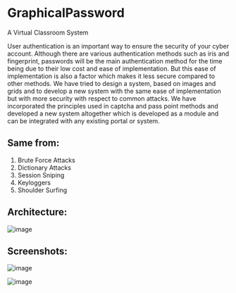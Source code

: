 # GraphicalPassword
A Virtual Classroom System

User authentication is an important way to ensure the security of your cyber account. Although there are various authentication methods such as iris and fingerprint, passwords will be the main authentication method for the time being due to their low cost and ease of implementation. But this ease of implementation is also a factor which makes it less secure compared to other methods. We have tried to design a system, based on images and grids and to develop a new system with the same ease of implementation but with more security with respect to common attacks. We have incorporated the principles used in captcha and pass point methods and developed a new system altogether which is developed as a module and can be integrated with any existing portal or system.

## Same from:
1. Brute Force Attacks
2. Dictionary Attacks
3. Session Sniping
4. Keyloggers
5. Shoulder Surfing
  
## Architecture:
![image](https://user-images.githubusercontent.com/70879718/173276628-d9733c9b-d61f-4677-89ca-8152e11721d2.png)

## Screenshots:
![image](https://user-images.githubusercontent.com/70879718/173276677-2543d528-a97f-4144-95c3-c907c8c1561b.png)

![image](https://user-images.githubusercontent.com/70879718/173276738-ed80a32b-b09b-4a9a-94c6-ce17ec55b957.png)


